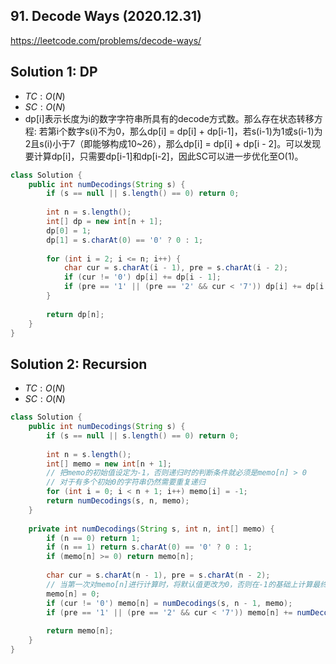 ## 91. Decode Ways (2020.12.31)

https://leetcode.com/problems/decode-ways/

## Solution 1: DP

- $TC:O(N)$
- $SC:O(N)$
- dp[i]表示长度为i的数字字符串所具有的decode方式数。那么存在状态转移方程: 若第i个数字s(i)不为0，那么dp[i] = dp[i] + dp[i-1]，若s(i-1)为1或s(i-1)为2且s(i)小于7（即能够构成10~26），那么dp[i] = dp[i] + dp[i - 2]。可以发现要计算dp[i]，只需要dp[i-1]和dp[i-2]，因此SC可以进一步优化至O(1)。

```java
class Solution {
    public int numDecodings(String s) {
        if (s == null || s.length() == 0) return 0;
        
        int n = s.length();
        int[] dp = new int[n + 1];
        dp[0] = 1;
        dp[1] = s.charAt(0) == '0' ? 0 : 1;
        
        for (int i = 2; i <= n; i++) {
            char cur = s.charAt(i - 1), pre = s.charAt(i - 2);
            if (cur != '0') dp[i] += dp[i - 1];
            if (pre == '1' || (pre == '2' && cur < '7')) dp[i] += dp[i - 2];
        }
        
        return dp[n];
    }
}
```

## Solution 2: Recursion

- $TC:O(N)$
- $SC:O(N)$

```java
class Solution {
    public int numDecodings(String s) {
        if (s == null || s.length() == 0) return 0;
        
        int n = s.length();
        int[] memo = new int[n + 1];
        // 把memo的初始值设定为-1，否则递归时的判断条件就必须是memo[n] > 0
        // 对于有多个初始0的字符串仍然需要重复递归
        for (int i = 0; i < n + 1; i++) memo[i] = -1;
        return numDecodings(s, n, memo);
    }
    
    private int numDecodings(String s, int n, int[] memo) {
        if (n == 0) return 1;
        if (n == 1) return s.charAt(0) == '0' ? 0 : 1;
        if (memo[n] >= 0) return memo[n];
        
        char cur = s.charAt(n - 1), pre = s.charAt(n - 2);
        // 当第一次对memo[n]进行计算时，将默认值更改为0，否则在-1的基础上计算最终结果会少1
        memo[n] = 0;
        if (cur != '0') memo[n] = numDecodings(s, n - 1, memo);
        if (pre == '1' || (pre == '2' && cur < '7')) memo[n] += numDecodings(s, n - 2, memo);
        
        return memo[n];
    }
}
```

